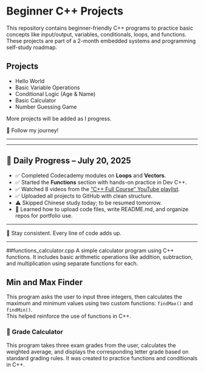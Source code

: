 # Beginner C++ Projects

This repository contains beginner-friendly C++ programs to practice basic concepts like input/output, variables, conditionals, loops, and functions. These projects are part of a 2-month embedded systems and programming self-study roadmap.

## Projects
- Hello World
- Basic Variable Operations
- Conditional Logic (Age & Name)
- Basic Calculator
- Number Guessing Game

More projects will be added as I progress.

🌱 Follow my journey!

---
---

## 📅 Daily Progress – July 20, 2025

- ✅ Completed Codecademy modules on **Loops** and **Vectors**.
- ✅ Started the **Functions** section with hands-on practice in Dev C++.
- ✅ Watched 8 videos from the [“C++ Full Course” YouTube playlist](https://youtube.com/playlist?list=PLUYQLIy5z5qFhtre18J7hK_d0N7kbhn8g).
- ✅ Uploaded all projects to GitHub with clean structure.
- ⚠️ Skipped Chinese study today; to be resumed tomorrow.
- 🧠 Learned how to upload code files, write README.md, and organize repos for portfolio use.

---

📌 Stay consistent. Every line of code adds up.

---

##functions_calculator.cpp
A simple calculator program using C++ functions. It includes basic arithmetic operations like addition, subtraction, and multiplication using separate functions for each.

## Min and Max Finder

This program asks the user to input three integers, then calculates the maximum and minimum values using two custom functions: `findMax()` and `findMin()`.  
This helped reinforce the use of functions in C++.

### 📘 Grade Calculator

This program takes three exam grades from the user, calculates the weighted average, and displays the corresponding letter grade based on standard grading rules.
It was created to practice functions and conditionals in C++.







